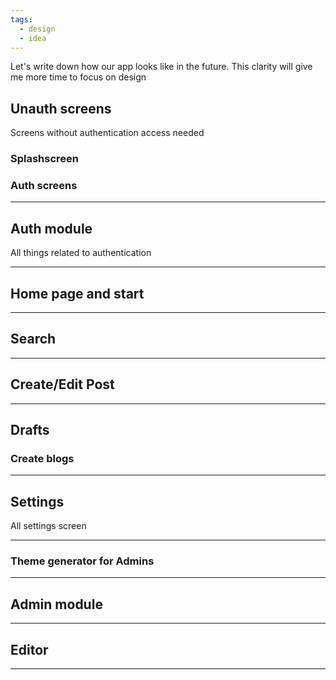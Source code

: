 ```yaml
---
tags:
  - design
  - idea
---
```

Let's write down how our app looks like in the future. This clarity will give me more time to focus on design
## Unauth screens
Screens without authentication access needed
### Splashscreen

### Auth screens

---
## Auth module
All things related to authentication

---
## Home page and start

---
## Search

---
## Create/Edit Post

---
## Drafts
### Create blogs
---
## Settings
All settings screen

---
### Theme generator for Admins 
---
## Admin module
---
## Editor
---